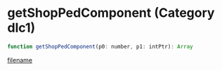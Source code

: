 # getShopPedComponent (Category dlc1)

```js
function getShopPedComponent(p0: number, p1: intPtr): Array
```

[filename](getShopPedComponent_m.md ':include')